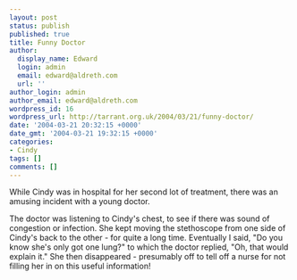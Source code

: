 ```yaml
---
layout: post
status: publish
published: true
title: Funny Doctor
author:
  display_name: Edward
  login: admin
  email: edward@aldreth.com
  url: ''
author_login: admin
author_email: edward@aldreth.com
wordpress_id: 16
wordpress_url: http://tarrant.org.uk/2004/03/21/funny-doctor/
date: '2004-03-21 20:32:15 +0000'
date_gmt: '2004-03-21 19:32:15 +0000'
categories:
- Cindy
tags: []
comments: []
---
```

<p>While Cindy was in hospital for her second lot of treatment, there was an amusing incident with a young doctor.</p>
<p>The doctor was listening to Cindy's chest, to see if there was sound of congestion or infection.  She kept moving the stethoscope from one side of Cindy's back to the other - for quite a long time.  Eventually I said, "Do you know she's only got one lung?" to which the doctor replied, "Oh, that would explain it."  She then disappeared - presumably off to tell off a nurse for not filling her in on this useful information!</p>
